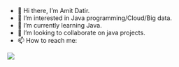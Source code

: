 - 👋 Hi there, I’m Amit Datir.
- 👀 I’m interested in Java programming/Cloud/Big data.
- 🌱 I’m currently learning Java.
- 💞️ I’m looking to collaborate on java projects.
- 📫 How to reach me: 

<!---
AmitDatir/AmitDatir is a ✨ special ✨ repository because its `README.md` (this file) appears on your GitHub profile.
You can click the Preview link to take a look at your changes.
--->
![](https://komarev.com/ghpvc/?username=AmitDatir&color=blueviolet)
<!---
![visitor badge](https://visitor-badge.glitch.me/badge?page_id=jwenjian.visitor-badge&left_color=red&right_color=green&left_text=Visitors)
--->
